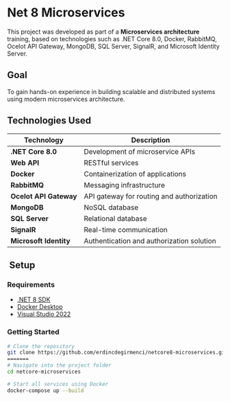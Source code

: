 # Net 8 Microservices

This project was developed as part of a **Microservices architecture** training, based on technologies such as .NET Core 8.0, Docker, RabbitMQ, Ocelot API Gateway, MongoDB, SQL Server, SignalR, and Microsoft Identity Server.

##  Goal

To gain hands-on experience in building scalable and distributed systems using modern microservices architecture.

##  Technologies Used

| Technology             | Description                                           |
|------------------------|-------------------------------------------------------|
| **.NET Core 8.0**       | Development of microservice APIs                     |
| **Web API**             | RESTful services                                     |
| **Docker**              | Containerization of applications                     |
| **RabbitMQ**            | Messaging infrastructure                             |
| **Ocelot API Gateway**  | API gateway for routing and authorization            |
| **MongoDB**             | NoSQL database                                       |
| **SQL Server**          | Relational database                                  |
| **SignalR**             | Real-time communication                              |
| **Microsoft Identity**  | Authentication and authorization solution            |

## ️ Setup
### Requirements

- [.NET 8 SDK](https://dotnet.microsoft.com/en-us/download/dotnet/8.0)
- [Docker Desktop](https://www.docker.com/products/docker-desktop)
- [Visual Studio 2022](https://visualstudio.microsoft.com/vs/)

### Getting Started

```bash
# Clone the repository
git clone https://github.com/erdincdegirmenci/netcore8-microservices.git
=======
# Navigate into the project folder
cd netcore-microservices

# Start all services using Docker
docker-compose up --build